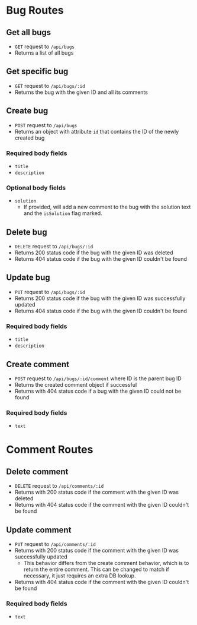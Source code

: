 # Bug Routes

## Get all bugs
- `GET` request to `/api/bugs`
- Returns a list of all bugs

## Get specific bug
- `GET` request to `/api/bugs/:id`
- Returns the bug with the given ID and all its comments

## Create bug
- `POST` request to `/api/bugs`
- Returns an object with attribute `id` that contains the ID of the newly created bug

### Required body fields
- `title`
- `description`

### Optional body fields
- `solution`
    - If provided, will add a new comment to the bug with the solution text and the `isSolution` flag marked.

## Delete bug
- `DELETE` request to `/api/bugs/:id`
- Returns 200 status code if the bug with the given ID was deleted
- Returns 404 status code if the bug with the given ID couldn't be found

## Update bug
- `PUT` request to `/api/bugs/:id`
- Returns 200 status code if the bug with the given ID was successfully updated
- Returns 404 status code if the bug with the given ID couldn't be found

### Required body fields
- `title`
- `description`

## Create comment
- `POST` request to `/api/bugs/:id/comment` where ID is the parent bug ID
- Returns the created comment object if successful
- Returns with 404 status code if a bug with the given ID could not be found

### Required body fields
- `text`

# Comment Routes

## Delete comment
- `DELETE` request to `/api/comments/:id`
- Returns with 200 status code if the comment with the given ID was deleted
- Returns with 404 status code if the comment with the given ID couldn't be found

## Update comment
- `PUT` request to `/api/comments/:id`
- Returns with 200 status code if the comment with the given ID was successfully updated
    - This behavior differs from the create comment behavior, which is to return the entire comment. This can be changed to match if necessary, it just requires an extra DB lookup.
- Returns with 404 status code if the comment with the given ID couldn't be found

### Required body fields
- `text`